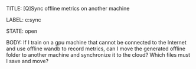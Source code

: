 TITLE:
[Q]Sync offline metrics on another machine

LABEL:
c:sync

STATE:
open

BODY:
If I train on a gpu machine that cannot be connected to the Internet and use offline wandb to record metrics, can I move the generated offline folder to another machine and synchronize it to the cloud? Which files must I save and move?

